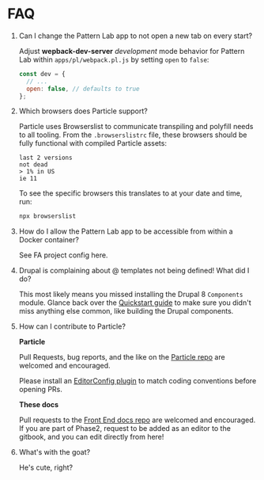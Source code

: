 # FAQ

1. Can I change the Pattern Lab app to not open a new tab on every start?

    Adjust **wepback-dev-server** _development_ mode behavior for Pattern Lab within `apps/pl/webpack.pl.js` by setting `open` to `false`:
    
    ```javascript
    const dev = {
      // ...
      open: false, // defaults to true
    };
    ```

1. Which browsers does Particle support?

    Particle uses Browserslist to communicate transpiling and polyfill needs to all tooling. From the `.browserslistrc` file, these browsers should be fully functional with compiled Particle assets:
    
    ```text
    last 2 versions
    not dead
    > 1% in US
    ie 11
    ```
    
    To see the specific browsers this translates to at your date and time, run:
    
    ```bash
    npx browserslist
    ```

1. How do I allow the Pattern Lab app to be accessible from within a Docker container?

    See FA project config here.

1. Drupal is complaining about @ templates not being defined! What did I do?

    This most likely means you missed installing the Drupal 8 `Components` module. Glance back over the [Quickstart guide](../getting-started/drupal-8.md) to make sure you didn't miss anything else common, like building the Drupal components.

1. How can I contribute to Particle?

    **Particle**
    
    Pull Requests, bug reports, and the like on the [Particle repo](https://github.com/phase2/particle) are welcomed and encouraged.
    
    Please install an [EditorConfig plugin](http://editorconfig.org/) to match coding conventions before opening PRs.
    
    **These docs**
    
    Pull requests to the [Front End docs repo](https://github.com/phase2/frontend-docs) are welcomed and encouraged. If you are part of Phase2, request to be added as an editor to the gitbook, and you can edit directly from here!

1. What's with the goat?

    He's cute, right?

